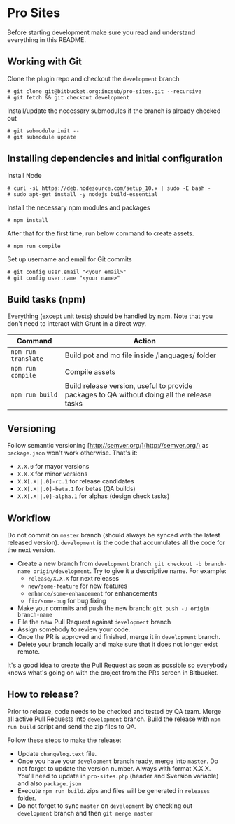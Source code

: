 # Pro Sites

Before starting development make sure you read and understand everything in this README.

## Working with Git

Clone the plugin repo and checkout the `development` branch

```
# git clone git@bitbucket.org:incsub/pro-sites.git --recursive
# git fetch && git checkout development
```

Install/update the necessary submodules if the branch is already checked out

```
# git submodule init --
# git submodule update  
```

## Installing dependencies and initial configuration

Install Node
```
# curl -sL https://deb.nodesource.com/setup_10.x | sudo -E bash -
# sudo apt-get install -y nodejs build-essential
```

Install the necessary npm modules and packages
```
# npm install
``` 

After that for the first time, run below command to create assets.
```
# npm run compile
``` 

Set up username and email for Git commits
```
# git config user.email "<your email>"
# git config user.name "<your name>"
```

## Build tasks (npm)

Everything (except unit tests) should be handled by npm. Note that you don't need to interact with Grunt in a direct way.

Command | Action
------- | ------
`npm run translate` | Build pot and mo file inside /languages/ folder
`npm run compile` | Compile assets
`npm run build` | Build release version, useful to provide packages to QA without doing all the release tasks

## Versioning

Follow semantic versioning [http://semver.org/](http://semver.org/) as `package.json` won't work otherwise. That's it:

- `X.X.0` for mayor versions
- `X.X.X` for minor versions
- `X.X[.X||.0]-rc.1` for release candidates
- `X.X[.X||.0]-beta.1` for betas (QA builds)
- `X.X[.X||.0]-alpha.1` for alphas (design check tasks)

## Workflow

Do not commit on `master` branch (should always be synced with the latest released version). `development` is the code
that accumulates all the code for the next version.

- Create a new branch from `development` branch: `git checkout -b branch-name origin/development`. Try to give it a descriptive name. For example:
    * `release/X.X.X` for next releases
    * `new/some-feature` for new features
    * `enhance/some-enhancement` for enhancements
    * `fix/some-bug` for bug fixing
- Make your commits and push the new branch: `git push -u origin branch-name`
- File the new Pull Request against `development` branch
- Assign somebody to review your code.
- Once the PR is approved and finished, merge it in `development` branch.
- Delete your branch locally and make sure that it does not longer exist remote.

It's a good idea to create the Pull Request as soon as possible so everybody knows what's going on with the project
from the PRs screen in Bitbucket.

## How to release?

Prior to release, code needs to be checked and tested by QA team. Merge all active Pull Requests into `development` branch. Build the release with `npm run build` script and send the zip files to QA.

Follow these steps to make the release:

* Update `changelog.text` file.
* Once you have your `development` branch ready, merge into `master`. Do not forget to update the version number. Always with
format X.X.X. You'll need to update in `pro-sites.php` (header and $version variable) and also `package.json`
* Execute `npm run build`. zips and files will be generated in `releases` folder.
* Do not forget to sync `master` on `development` by checking out `development` branch and then `git merge master`